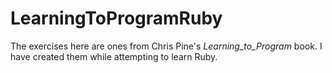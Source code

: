 # LearningToProgramRuby

The exercises here are ones from Chris Pine's _Learning_to_Program_ book.  I have created them while attempting to learn Ruby.
